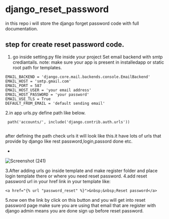 # django_reset_password
in this repo i will store the django forget password code with full documentation.

## step for create reset password code.
1. go inside setting.py file inside your project Set email backend with smtp crediantails.
note: make sure your app is present in installedapp or static root path  for templates.
```
EMAIL_BACKEND = 'django.core.mail.backends.console.EmailBackend'
EMAIL_HOST = 'smtp.gmail.com'
EMAIL_PORT = 587
EMAIL_HOST_USER = 'your email address'
EMAIL_HOST_PASSWORD = 'your password'
EMAIL_USE_TLS = True
DEFAULT_FROM_EMAIL = 'default sending email'

```
2.in app urls.py define path like below.

```
 path('accounts/', include('django.contrib.auth.urls'))
 
 ```
 after defining the path check urls it will look like this.it have lots of urls that provide by django like rest password,login,passord done etc.
 
 - 
![Screenshot (241)](https://user-images.githubusercontent.com/51478832/90765530-bc33a980-e307-11ea-8c27-2e6b1080b6e0.png)


3.After adding urls go inside template and make register folder and place login template there or where you need reset password.
4.add reset password url in your href link in your template like:
```
<a href="{% url "password_reset" %}">&nbsp;&nbsp;Reset password</a>
```
5.now oen the link by click on this button and you will get into reset password page make sure you are using that email that are register with django admin means you are done sign up before reset password.


 
